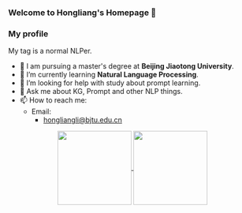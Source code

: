 ### Welcome to Hongliang's Homepage 👋

### My profile
My tag is a normal NLPer.
- 🔭 I am pursuing a master's degree at **Beijing Jiaotong University**.
- 🌱 I’m currently learning **Natural Language Processing**. 
- 🤔 I’m looking for help with study about prompt learning.
- 💬 Ask me about KG, Prompt and other NLP things.
- 📫 How to reach me: 
  - Email:
    - hongliangli@bjtu.edu.cn


<!--
**HLiang-Lee/HLiang-Lee** is a ✨ _special_ ✨ repository because its `README.md` (this file) appears on your GitHub profile.

Here are some ideas to get you started:

- 🔭 I’m currently studying at Beijing Jiaotong University.
- 🌱 I’m currently learning Natural Language Processing. 
- 🤔 I’m looking for help with study about prompt learning.
- 💬 Ask me about KG, Prompt and other NLP things.
- 📫 How to reach me: 
  - Email: hl.mark@qq.com
-->


<p align="center">
  <a href="https://github.com/my-repo">
    <img height=150 align="center" src="https://github-readme-stats.vercel.app/api?username=HLiang-Lee&show_icons=true&theme=transparent" />
  </a>
  <a href="https://github.com/my-repo">
    <img height=150 align="center" src="https://github-readme-stats.vercel.app/api/top-langs/?username=HLiang-Lee&layout=compact" />
  </a>
</p>

